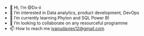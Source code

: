 - 👋 Hi, I’m @Dx-ii
- 👀 I’m interested in Data analytics, product development, DevOps
- 🌱 I’m currently learning Phyton and SQL Power BI
- 💞️ I’m looking to collaborate on any resourceful programme 
- 📫 How to reach me iyanudavies12@gmail.com

<!---
Dx-ii/Dx-ii is a ✨ special ✨ repository because its `README.md` (this file) appears on your GitHub profile.
You can click the Preview link to take a look at your changes.
--->
